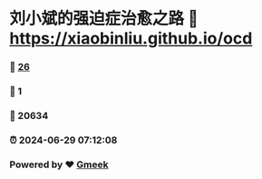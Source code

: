 # 刘小斌的强迫症治愈之路 :link: https://xiaobinliu.github.io/ocd 
### :page_facing_up: [26](https://xiaobinliu.github.io/ocd/tag.html) 
### :speech_balloon: 1 
### :hibiscus: 20634 
### :alarm_clock: 2024-06-29 07:12:08 
### Powered by :heart: [Gmeek](https://github.com/xiaobinliu/Gmeek)
